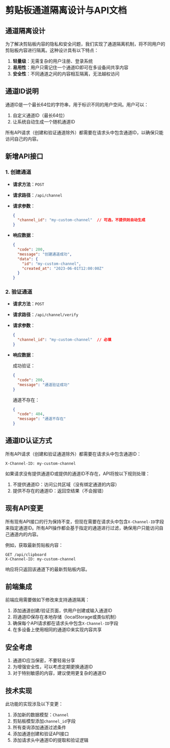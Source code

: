 # 剪贴板通道隔离设计与API文档

## 通道隔离设计

为了解决剪贴板内容的隐私和安全问题，我们实现了通道隔离机制，将不同用户的剪贴板内容进行隔离。这种设计具有以下特点：

1. **轻量级**：无需复杂的用户注册、登录系统
2. **易用性**：用户只需记住一个通道ID即可在多设备间共享内容
3. **安全性**：不同通道之间的内容相互隔离，无法越权访问

## 通道ID说明

通道ID是一个最长64位的字符串，用于标识不同的用户空间。用户可以：

1. 自定义通道ID（最长64位）
2. 让系统自动生成一个随机通道ID

所有API请求（创建和验证通道除外）都需要在请求头中包含通道ID，以确保只能访问自己的内容。

## 新增API接口

### 1. 创建通道

- **请求方法**：`POST`
- **请求路径**：`/api/channel`
- **请求参数**：

  ```json
  {
    "channel_id": "my-custom-channel"  // 可选，不提供则自动生成
  }
  ```

- **响应数据**：

  ```json
  {
    "code": 200,
    "message": "创建通道成功",
    "data": {
      "id": "my-custom-channel",
      "created_at": "2023-06-01T12:00:00Z"
    }
  }
  ```

### 2. 验证通道

- **请求方法**：`POST`
- **请求路径**：`/api/channel/verify`
- **请求参数**：

  ```json
  {
    "channel_id": "my-custom-channel"  // 必填
  }
  ```

- **响应数据**：
  
  成功验证：
  ```json
  {
    "code": 200,
    "message": "通道验证成功"
  }
  ```
  
  通道不存在：
  ```json
  {
    "code": 404,
    "message": "通道不存在"
  }
  ```

## 通道ID认证方式

所有API请求（创建和验证通道除外）都需要在请求头中包含通道ID：

```
X-Channel-ID: my-custom-channel
```

如果请求没有提供通道ID或提供的通道ID不存在，API将按以下规则处理：

1. 不提供通道ID：访问公共区域（没有绑定通道的内容）
2. 提供不存在的通道ID：返回空结果（不会报错）

## 现有API变更

所有现有API接口的行为保持不变，但现在需要在请求头中包含`X-Channel-ID`字段来指定通道ID。所有API操作都会基于指定的通道进行过滤，确保用户只能访问自己通道内的内容。

例如，获取最新剪贴板内容：

```
GET /api/clipboard
X-Channel-ID: my-custom-channel
```

响应将只返回该通道下的最新剪贴板内容。

## 前端集成

前端应用需要做如下修改来支持通道隔离：

1. 添加通道创建/验证页面，供用户创建或输入通道ID
2. 将通道ID保存在本地存储（localStorage或类似机制）
3. 确保每个API请求都在请求头中包含`X-Channel-ID`字段
4. 在多设备上使用相同的通道ID来实现内容共享

## 安全考虑

1. 通道ID应当保密，不要轻易分享
2. 为增强安全性，可以考虑定期更换通道ID
3. 对于特别敏感的内容，建议使用更复杂的通道ID

## 技术实现

此功能的实现涉及以下变更：

1. 添加新的数据模型：`Channel`
2. 剪贴板模型添加`channel_id`字段
3. 所有查询添加通道过滤条件
4. 添加通道创建和验证API接口
5. 添加请求头中通道ID的提取和验证逻辑 